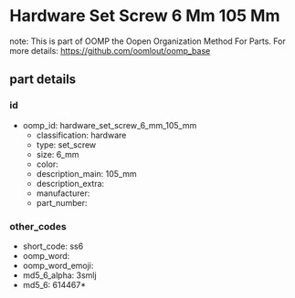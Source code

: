 # Hardware Set Screw 6 Mm 105 Mm  

note: This is part of OOMP the Oopen Organization Method For Parts. For more details: https://github.com/oomlout/oomp_base

##  part details





### id
* oomp_id: hardware_set_screw_6_mm_105_mm
  * classification: hardware
  * type: set_screw
  * size: 6_mm
  * color: 
  * description_main: 105_mm
  * description_extra: 
  * manufacturer: 
  * part_number: 

### other_codes
* short_code: ss6
* oomp_word: 
* oomp_word_emoji: 
* md5_6_alpha: 3smlj
* md5_6: 614467* 